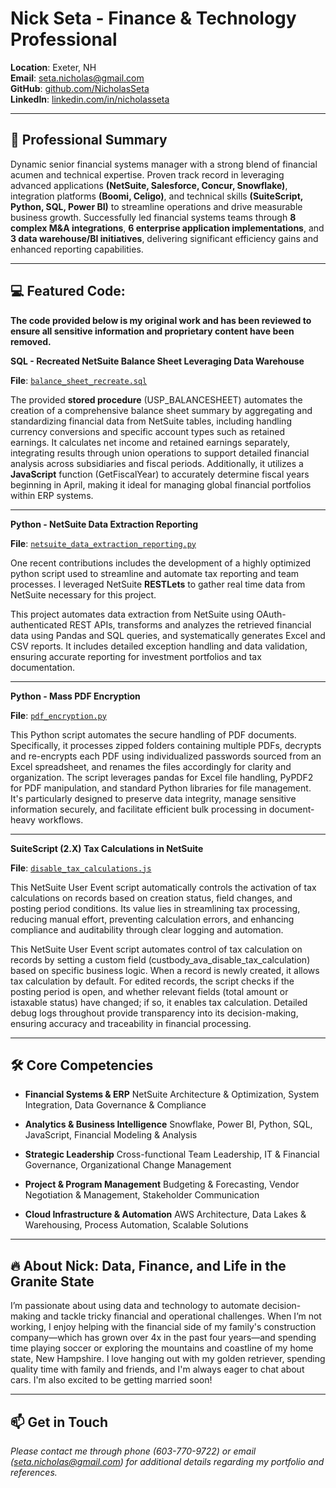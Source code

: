 
# Nick Seta - Finance & Technology Professional

**Location**: Exeter, NH  
**Email**: [seta.nicholas@gmail.com](mailto:seta.nicholas@gmail.com)  
**GitHub**: [github.com/NicholasSeta](https://github.com/setanicholas)  
**LinkedIn**: [linkedin.com/in/nicholasseta](https://www.linkedin.com/in/nicholasseta)



---



## 🚀 Professional Summary

Dynamic senior financial systems manager with a strong blend of financial acumen and technical expertise. Proven track record in leveraging advanced applications **(NetSuite, Salesforce, Concur, Snowflake)**, integration platforms **(Boomi, Celigo)**, and technical skills **(SuiteScript, Python, SQL, Power BI)** to streamline operations and drive measurable business growth. Successfully led financial systems teams through **8 complex M&A integrations**, **6 enterprise application implementations**, and **3 data warehouse/BI initiatives**, delivering significant efficiency gains and enhanced reporting capabilities.


---


## 💻 Featured Code: 


**The code provided below is my original work and has been reviewed to ensure all sensitive information and proprietary content have been removed.**


**SQL - Recreated NetSuite Balance Sheet Leveraging Data Warehouse** 

**File**: [`balance_sheet_recreate.sql`](https://github.com/setanicholas/portfolio/blob/main/assets/sql/BALANCE_SHEET.sql)

The provided **stored procedure** (USP_BALANCESHEET) automates the creation of a comprehensive balance sheet summary by aggregating and standardizing financial data from NetSuite tables, including handling currency conversions and specific account types such as retained earnings. It calculates net income and retained earnings separately, integrating results through union operations to support detailed financial analysis across subsidiaries and fiscal periods. Additionally, it utilizes a **JavaScript** function (GetFiscalYear) to accurately determine fiscal years beginning in April, making it ideal for managing global financial portfolios within ERP systems.

---

**Python - NetSuite Data Extraction Reporting**

**File**: [`netsuite_data_extraction_reporting.py`](https://github.com/setanicholas/portfolio/blob/main/assets/python/netsuite_data_extraction_reporting.py)

One recent contributions includes the development of a highly optimized python script used to streamline and automate tax reporting and team processes. I leveraged NetSuite **RESTLets** to gather real time data from NetSuite necessary for this project. 

This project automates data extraction from NetSuite using OAuth-authenticated REST APIs, transforms and analyzes the retrieved financial data using Pandas and SQL queries, and systematically generates Excel and CSV reports. It includes detailed exception handling and data validation, ensuring accurate reporting for investment portfolios and tax documentation.

---

**Python - Mass PDF Encryption**

**File**: [`pdf_encryption.py`](https://github.com/setanicholas/portfolio/blob/main/assets/python/encryption.py)

This Python script automates the secure handling of PDF documents. Specifically, it processes zipped folders containing multiple PDFs, decrypts and re-encrypts each PDF using individualized passwords sourced from an Excel spreadsheet, and renames the files accordingly for clarity and organization. The script leverages pandas for Excel file handling, PyPDF2 for PDF manipulation, and standard Python libraries for file management. It's particularly designed to preserve data integrity, manage sensitive information securely, and facilitate efficient bulk processing in document-heavy workflows.

---

**SuiteScript (2.X) Tax Calculations in NetSuite**

**File**: [`disable_tax_calculations.js`](https://github.com/setanicholas/portfolio/blob/main/assets/suitescript/disable_tax_calculations.js)

This NetSuite User Event script automatically controls the activation of tax calculations on records based on creation status, field changes, and posting period conditions. Its value lies in streamlining tax processing, reducing manual effort, preventing calculation errors, and enhancing compliance and auditability through clear logging and automation.

This NetSuite User Event script automates control of tax calculation on records by setting a custom field (custbody_ava_disable_tax_calculation) based on specific business logic. When a record is newly created, it allows tax calculation by default. For edited records, the script checks if the posting period is open, and whether relevant fields (total amount or istaxable status) have changed; if so, it enables tax calculation. Detailed debug logs throughout provide transparency into its decision-making, ensuring accuracy and traceability in financial processing.


---


## 🛠️ Core Competencies

- **Financial Systems & ERP**
  NetSuite Architecture & Optimization, System Integration, Data Governance & Compliance

- **Analytics & Business Intelligence**
  Snowflake, Power BI, Python, SQL, JavaScript, Financial Modeling & Analysis

- **Strategic Leadership**
  Cross-functional Team Leadership, IT & Financial Governance, Organizational Change Management

- **Project & Program Management**
  Budgeting & Forecasting, Vendor Negotiation & Management, Stakeholder Communication

- **Cloud Infrastructure & Automation**
  AWS Architecture, Data Lakes & Warehousing, Process Automation, Scalable Solutions

---


## 🔥 About Nick: Data, Finance, and Life in the Granite State

I’m passionate about using data and technology to automate decision-making and tackle tricky financial and operational challenges. When I’m not working, I enjoy helping with the financial side of my family's construction company—which has grown over 4x in the past four years—and spending time playing soccer or exploring the mountains and coastline of my home state, New Hampshire. I love hanging out with my golden retriever, spending quality time with family and friends, and I'm always eager to chat about cars. I'm also excited to be getting married soon!

---

## 📫 Get in Touch

*Please contact me through phone (603-770-9722) or email ([seta.nicholas@gmail.com](mailto:seta.nicholas@gmail.com)) for additional details regarding my portfolio and references.*
